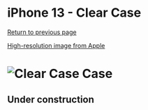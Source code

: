 # iPhone 13  - Clear Case

[Return to previous page](/iphone_13)

[High-resolution image from Apple](https://store.storeimages.cdn-apple.com/8756/as-images.apple.com/is//MM2X3?wid=4500&hei=4500&fmt=png)

# ![Clear Case Case](/everyphone/MM2X3.png)

## Under construction
